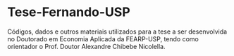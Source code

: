 # Tese-Fernando-USP
Códigos, dados e outros materiais utilizados para a tese a ser desenvolvida no Doutorado em Economia Aplicada da FEARP-USP, tendo como orientador o Prof. Doutor Alexandre Chibebe Nicolella.
